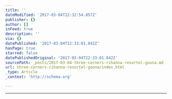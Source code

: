 ```yaml
---
title: ''
dateModified: '2017-03-04T22:32:54.857Z'
publisher: {}
author: []
inFeed: true
description: ''
via: {}
datePublished: '2017-03-04T22:33:01.842Z'
hasPage: true
starred: false
datePublishedOriginal: '2017-03-04T22:33:01.842Z'
sourcePath: _posts/2017-03-04-three-corners-rihanna-resortel-gouna.md
url: three-corners-rihanna-resortel-gouna/index.html
_type: Article
_context: 'http://schema.org'

---
```

---